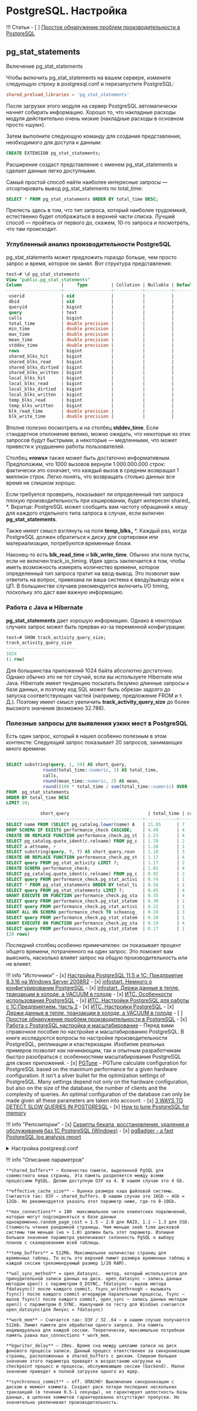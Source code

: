 # PostgreSQL. Настройка

!!! Статьи
    - [ ]  [Простое обнаружение проблем производительности в PostgreSQL](https://infostart.ru/1c/articles/1198118/)

## pg_stat_statements
Включение pg_stat_statements

Чтобы включить pg_stat_statements на вашем сервере, измените следующую строку в postgresql.conf и перезапустите PostgreSQL:

``` conf
shared_preload_libraries = 'pg_stat_statements'
```

После загрузки этого модуля на сервер PostgreSQL автоматически начнет собирать информацию. Хорошо то, что накладные расходы модуля действительно очень низкие (накладные расходы в основном просто «шум»).

Затем выполните следующую команду для создания представления, необходимого для доступа к данным:

``` sql
CREATE EXTENSION pg_stat_statements;
```

Расширение создаст представление с именем pg_stat_statements и сделает данные легко доступными.

Самый простой способ найти наиболее интересные запросы — отсортировать вывод pg_stat_statements по total_time:

	
``` sql 
SELECT * FROM pg_stat_statements ORDER BY total_time DESC;
```

Прелесть здесь в том, что тип запроса, который наиболее трудоемкий, естественно будет отображаться в верхней части списка. Лучший способ — пройтись от первого до, скажем, 10-го запроса и посмотреть, что там происходит.

### Углубленный анализ производительности PostgreSQL

pg_stat_statements может предложить гораздо больше, чем просто запрос и время, которое он занял. Вот структура представления:

``` sql 	
test=# \d pg_stat_statements
View "public.pg_stat_statements"
Column               |     Type         | Collation | Nullable | Default
---------------------+------------------+-----------+----------+---------
 userid              | oid              |           |          |
 dbid                | oid              |           |          |
 queryid             | bigint           |           |          |
 query               | text             |           |          |
 calls               | bigint           |           |          |
 total_time          | double precision |           |          |
 min_time            | double precision |           |          |
 max_time            | double precision |           |          |
 mean_time           | double precision |           |          |
 stddev_time         | double precision |           |          |
 rows                | bigint           |           |          |
 shared_blks_hit     | bigint           |           |          |
 shared_blks_read    | bigint           |           |          |
 shared_blks_dirtied | bigint           |           |          |
 shared_blks_written | bigint           |           |          |
 local_blks_hit      | bigint           |           |          |
 local_blks_read     | bigint           |           |          |
 local_blks_dirtied  | bigint           |           |          |
 local_blks_written  | bigint           |           |          |
 temp_blks_read      | bigint           |           |          |
 temp_blks_written   | bigint           |           |          |
 blk_read_time       | double precision |           |          |
 blk_write_time      | double precision |           |          |

``` 

Вполне полезно посмотреть и на столбец **stddev_time**. Если стандартное отклонение велико, можно ожидать, что некоторые из этих запросов будут быстрыми, а некоторые — медленными, что может привести к ухудшению работы пользователей.

Столбец **«rows»** также может быть достаточно информативным. Предположим, что 1000 вызовов вернули 1.000.000.000 строк: фактически это означает, что каждый вызов в среднем возвращал 1 миллион строк. Легко понять, что возвращать столько данных все время не слишком хорошо.

Если требуется проверить, показывает ли определенный тип запроса плохую производительность при кэшировании, будет интересен shared_ *. 
Вкратце: PostgreSQL может сообщить вам частоту обращений к кешу для каждого отдельного типа запроса в случае, если включен **pg_stat_statements**.

Также имеет смысл взглянуть на поля **temp_blks_** *. 
Каждый раз, когда PostgreSQL должен обратиться к диску для сортировки или материализации, потребуются временные блоки.

Наконец-то есть **blk_read_time** и **blk_write_time**. 
Обычно эти поля пусты, если не включен track_io_timing. Идея здесь заключается в том, чтобы иметь возможность измерять количество времени, которое определенный тип запроса тратит на ввод-вывод. Это позволит вам ответить на вопрос, привязана ли ваша система к вводу/выводу или к ЦП. В большинстве случаев рекомендуется включить I/O timing, поскольку это даст вам важную информацию.


### Работа с Java и Hibernate

**pg_stat_statements** дает хорошую информацию. Однако в некоторых случаях запрос может быть прерван из-за переменной конфигурации:

``` sql 
test=# SHOW track_activity_query_size;
track_activity_query_size
---------------------------
1024
(1 row)
``` 

Для большинства приложений 1024 байта абсолютно достаточно. Однако обычно это не тот случай, если вы используете Hibernate или Java. Hibernate имеет тенденцию посылать безумно длинные запросы к базе данных, и поэтому код SQL может быть обрезан задолго до запуска соответствующих частей (например, предложение FROM и т. Д.). Поэтому имеет смысл увеличить **track_activity_query_size** до более высокого значения (возможно 32.786).


### Полезные запросы для выявления узких мест в PostgreSQL

Есть один запрос, который я нашел особенно полезным в этом контексте: Следующий запрос показывает 20 запросов, занимающих много времени:

``` sql 

SELECT substring(query, 1, 50) AS short_query,
              round(total_time::numeric, 2) AS total_time,
              calls,
              round(mean_time::numeric, 2) AS mean,
              round((100 * total_time / sum(total_time::numeric) OVER ())::numeric, 2) AS percentage_cpu
FROM  pg_stat_statements
ORDER BY total_time DESC
LIMIT 20;

```

``` sql 
             short_query                              | total_time | calls | mean | percentage_cpu
----------------------------------------------------+------------+-------+------+----------------
SELECT name FROM (SELECT pg_catalog.lower(name) A   | 11.85      | 7     | 1.69 | 38.63
DROP SCHEMA IF EXISTS performance_check CASCADE;    | 4.49       | 4     | 1.12 | 14.64
CREATE OR REPLACE FUNCTION performance_check.pg_st  | 2.23       | 4     | 0.56 | 7.27
SELECT pg_catalog.quote_ident(c.relname) FROM pg_c  | 1.78       | 2     | 0.89 | 5.81
SELECT a.attname, +                                 | 1.28       | 1     | 1.28 | 4.18
SELECT substring(query, ?, ?) AS short_query,roun   | 1.18       | 3     | 0.39 | 3.86
CREATE OR REPLACE FUNCTION performance_check.pg_st  | 1.17       | 4     | 0.29 | 3.81
SELECT query FROM pg_stat_activity LIMIT ?;         | 1.17       | 2     | 0.59 | 3.82
CREATE SCHEMA performance_check;                    | 1.01       | 4     | 0.25 | 3.30
SELECT pg_catalog.quote_ident(c.relname) FROM pg_c  | 0.92       | 2     | 0.46 | 3.00
SELECT query FROM performance_check.pg_stat_activi  | 0.74       | 1     | 0.74 | 2.43
SELECT * FROM pg_stat_statements ORDER BY total_ti  | 0.56       | 1     | 0.56 | 1.82
SELECT query FROM pg_stat_statements LIMIT ?;       | 0.45       | 4     | 0.11 | 1.45
GRANT EXECUTE ON FUNCTION performance_check.pg_sta  | 0.35       | 4     | 0.09 | 1.13
SELECT query FROM performance_check.pg_stat_statem  | 0.30       | 1     | 0.30 | 0.96
SELECT query FROM performance_check.pg_stat_activi  | 0.22       | 1     | 0.22 | 0.72
GRANT ALL ON SCHEMA performance_check TO schoenig_  | 0.20       | 3     | 0.07 | 0.66
SELECT query FROM performance_check.pg_stat_statem  | 0.20       | 1     | 0.20 | 0.67
GRANT EXECUTE ON FUNCTION performance_check.pg_sta  | 0.19       | 4     | 0.05 | 0.62
SELECT query FROM performance_check.pg_stat_statem  | 0.17       | 1     | 0.17 | 0.56
(20 rows)

``` 

Последний столбец особенно примечателен: он показывает процент общего времени, потраченного на один запрос. Это поможет вам выяснить, насколько влияет запрос на общую производительность или не влияет.



!!! info "Источники"
    - [x] [Настройка PostgreSQL 11.5 и 1C: Предприятие 8.3.16 на Windows Server 2008R2](https://infostart.ru/1c/articles/1180438/)
    - [x] [infostart. Немного о конфигурировании PostgreSQL](https://infostart.ru/1c/articles/325482/)
    - [x] [infostart. Держи данные в тепле, транзакции в холоде, а VACUUM в голоде](https://infostart.ru/1c/articles/1191667/)
    - [x] [ИТС. Особенности использования PostgreSQL](https://its.1c.ru/db/metod8dev#browse:13:-1:1981:1987)
    - [x] [ИТС. Настройки PostgreSQL для работы с 1С:Предприятием. Часть 2](https://its.1c.ru/db/metod8dev#content:5866:hdoc)
    - [x] [ИТС. Настройки PostgreSQL](https://its.1c.ru/db/metod8dev#browse:13:-1:1989:2599:2600:2604)
    - [x] [Держи данные в тепле, транзакции в холоде, а VACUUM в голоде](https://is1c.ru/career/blog/derzhi-dannye-v-teple-tranzaktsii-v-kholode-a-vacuum-v-golode/)
    - [ ] [Простое обнаружение проблем производительности в PostgreSQL](https://infostart.ru/1c/articles/1198118/)
    - [x] [Работа с PostgreSQL настройка и масштабирование](https://postgresql.leopard.in.ua/) - 
    Перед вами справочное пособие по настройке и масштабированию PostgreSQL. В книге исследуются вопросы по настройке производительности PostgreSQL, репликации и кластеризации. Изобилие реальных примеров позволит как начинающим, так и опытным разработчикам быстро разобраться с особенностями масштабирования PostgreSQL для своих приложений.
    - [x] [PGTune](https://pgtune.leopard.in.ua/) - PGTune calculate configuration for PostgreSQL based on the maximum performance for a given hardware configuration. It isn't a silver bullet for the optimization settings of PostgreSQL. Many settings depend not only on the hardware configuration, but also on the size of the database, the number of clients and the complexity of queries. An optimal configuration of the database can only be made given all these parameters are taken into account.
    - [x] [3 WAYS TO DETECT SLOW QUERIES IN POSTGRESQL](https://www.cybertec-postgresql.com/en/3-ways-to-detect-slow-queries-in-postgresql/)
    - [x] [How to tune PostgreSQL for memory](https://www.enterprisedb.com/postgres-tutorials/how-tune-postgresql-memory)



!!! info "Репозитории"
    - [x] [Скрипты бекапа, восстановления, удаления и обслуживания баз 1С PostgreSQL (Windows)](https://github.com/anklav24/PostgreSQL-Scripts)
    - [x] [pgBadger - a fast PostgreSQL log analysis report](https://github.com/darold/pgbadger)


<details>  
  <summary>Настройка postgresql.conf</summary>

``` 
autovacuum = on
autovacuum_max_workers = Количество равным половине всех ядер сервера СУБД.
autovacuum_vacuum_cost_limit = 1
autovacuum_vacuum_cost_delay = 20ms
autovacuum_vacuum_scale_factor = 0.1 -> 0.01
autovacuum_analyze_scale_factor = 0.2 -> 0.005

```
</details>

!!! info "Описание параметров"

    **shared_buffers** — Количество памяти, выделенной PgSQL для совместного кеша страниц. Эта память разделяется между всеми процессами PgSQL. Делим доступную ОЗУ на 4. В нашем случае это 4 Gb.

    **effective_cache_size** — Оценка размера кэша файловой системы. Считается так: ОЗУ — shared_buffers. В нашем случае это 16Gb — 4Gb = 12Gb. Но рекомендуется указать этот параметр ниже, где-то 8-10Gb.

    **max_connections** = 100  максимальное число клиентских подключений, которые могут подсоединяться к базе данных одновременно.random_page_cost = 1.5 — 2.0 для RAID, 1.1 — 1.3 для SSD. Стоимость чтения рандомной страницы. Чем меньше seek time дисковой системы тем меньше (но > 1.0) должен быть этот параметр. Излишне большое значение параметра увеличивает склонность PgSQL к выбору планов с сканированием всей таблицы.
    
    **temp_buffers** = 512Mb. Максимальное количество страниц для временных таблиц. То есть это верхний лимит размера временных таблиц в каждой сессии (рекомендуемый размер 1/20 RAM).

    **wal_sync_method** = open_datasync.  метод, который используется для принудительной записи данных на диск. open_datasync – запись данных методом open() с параметром O_DSYNC, fdatasync – вызов метода fdatasync() после каждого commit, fsync_writethrough – вызывать fsync() после каждого commit игнорирую паралельные процессы, fsync – вызов fsync() после каждого commit, open_sync – запись данных методом open() с параметром O_SYNC. Наилучший по тесту для Windows считается open_datasync(для Линукс = fdatasync)
    
    **work_mem** — Считается так: ОЗУ / 32..64 — в нашем случае получается 512mb. Лимит памяти для обработки одного запроса. Эта память индивидуальна для каждой сессии. Теоретически, максимально потребная память равна max_connections * work_mem.

    **bgwriter_delay** — 20ms. Время сна между циклами записи на диск фонового процесса записи. Данный процесс ответственен за синхронизацию страниц, расположенных в shared_buffers с диском. Слишком большое значение этого параметра приведет к возрастанию нагрузки на  checkpoint процесс и процессы, обслуживающие сессии (backend). Малое значение приведет к полной загрузке одного из ядер.

    **synchronous_commit** — off. ОПАСНО! Выключение синхронизации с диском в момент коммита. Создает риск потери последних нескольких транзакций (в течении 0.5-1 секунды), но гарантирует целостность базы данных, в цепочке коммитов гарантированно отсутствуют пропуски. Но значительно увеличивает производительность.
